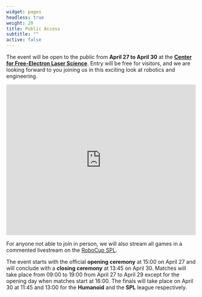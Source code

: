 ```yaml
---
widget: pages
headless: true
weight: 20
title: Public Access
subtitle: ""
active: false
---
```


The event will be open to the public from **April 27 to April 30** at the **[Center for Free-Electron Laser Science](https://www.cfel.de/contact/index_eng.html)**.
Entry will be free for visitors, and we are looking forward to you joining us in this exciting look at robotics and engineering.

<iframe 
  width="100%" 
  height="400" 
  style="border:0" 
  loading="lazy" 
  allowfullscreen 
  src="https://www.google.com/maps/embed/v1/place?q=cfel&key=AIzaSyB_pChDGNC2Ti1gLkUD5b3c-Lp3qtiV6K0">
</iframe> 

For anyone not able to join in person, we will also stream all games in a commented livestream on the [RoboCup SPL](https://www.youtube.com/@RoboCupSPL).

The event starts with the official **opening ceremony** at 15:00 on April 27 and will conclude with a **closing ceremony** at 13:45 on April 30.
Matches will take place from 09:00 to 19:00 from April 27 to April 29 except for the opening day when matches start at 16:00. The finals will take place on April 30 at 11:45 and 13:00 for the **Humanoid** and the **SPL** league respectively.
